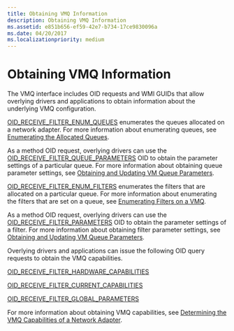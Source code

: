 ```yaml
---
title: Obtaining VMQ Information
description: Obtaining VMQ Information
ms.assetid: e851b656-ef59-42e7-b734-17ce9830096a
ms.date: 04/20/2017
ms.localizationpriority: medium
---
```


# Obtaining VMQ Information





The VMQ interface includes OID requests and WMI GUIDs that allow overlying drivers and applications to obtain information about the underlying VMQ configuration.

[OID\_RECEIVE\_FILTER\_ENUM\_QUEUES](./oid-receive-filter-enum-queues.md) enumerates the queues allocated on a network adapter. For more information about enumerating queues, see [Enumerating the Allocated Queues](enumerating-the-allocated-queues.md).

As a method OID request, overlying drivers can use the [OID\_RECEIVE\_FILTER\_QUEUE\_PARAMETERS](./oid-receive-filter-queue-parameters.md) OID to obtain the parameter settings of a particular queue. For more information about obtaining queue parameter settings, see [Obtaining and Updating VM Queue Parameters](obtaining-and-updating-vm-queue-parameters.md).

[OID\_RECEIVE\_FILTER\_ENUM\_FILTERS](./oid-receive-filter-enum-filters.md) enumerates the filters that are allocated on a particular queue. For more information about enumerating the filters that are set on a queue, see [Enumerating Filters on a VMQ](enumerating-filters-on-a-vmq.md).

As a method OID request, overlying drivers can use the [OID\_RECEIVE\_FILTER\_PARAMETERS](./oid-receive-filter-parameters.md) OID to obtain the parameter settings of a filter. For more information about obtaining filter parameter settings, see [Obtaining and Updating VM Queue Parameters](obtaining-and-updating-vm-queue-parameters.md).

Overlying drivers and applications can issue the following OID query requests to obtain the VMQ capabilities.

[OID\_RECEIVE\_FILTER\_HARDWARE\_CAPABILITIES](./oid-receive-filter-hardware-capabilities.md)

[OID\_RECEIVE\_FILTER\_CURRENT\_CAPABILITIES](./oid-receive-filter-current-capabilities.md)

[OID\_RECEIVE\_FILTER\_GLOBAL\_PARAMETERS](./oid-receive-filter-global-parameters.md)

For more information about obtaining VMQ capabilities, see [Determining the VMQ Capabilities of a Network Adapter](determining-the-vmq-capabilities-of-a-network-adapter.md).

 

